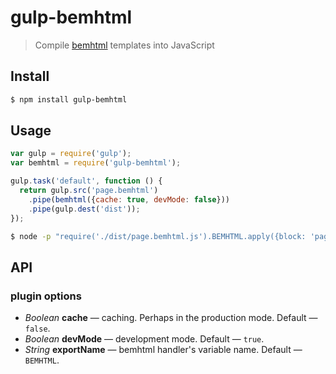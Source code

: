 # gulp-bemhtml

> Compile [bemhtml](http://en.bem.info/technology/bemhtml/v2/reference/) templates into JavaScript


## Install

```sh
$ npm install gulp-bemhtml
```


## Usage

```js
var gulp = require('gulp');
var bemhtml = require('gulp-bemhtml');

gulp.task('default', function () {
  return gulp.src('page.bemhtml')
    .pipe(bemhtml({cache: true, devMode: false}))
    .pipe(gulp.dest('dist'));
});
```

```sh
$ node -p "require('./dist/page.bemhtml.js').BEMHTML.apply({block: 'page'});"
```


## API

### plugin options

* *Boolean* **cache** &mdash; caching. Perhaps in the production mode. Default &mdash; `false`.
* *Boolean* **devMode** &mdash; development mode. Default &mdash; `true`.
* *String* **exportName** &mdash; bemhtml handler's variable name. Default &mdash; `BEMHTML`.
